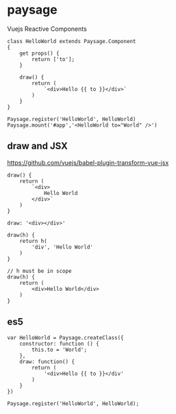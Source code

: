 # paysage
Vuejs Reactive Components


```JS
class HelloWorld extends Paysage.Component
{
    get props() {
        return ['to'];
    }

    draw() {
        return (
            `<div>Hello {{ to }}</div>`
        )
    }
}

Paysage.register('HelloWorld', HelloWorld)
Paysage.mount('#app','<HelloWorld to="World" />')
```

## draw and JSX
https://github.com/vuejs/babel-plugin-transform-vue-jsx
```JS
draw() {
    return (
        `<div>
            Hello World
        </div>`
    )
}
```

```JS
draw: '<div></div>'
```

```JS
draw(h) {
    return h(
        'div', 'Hello World'
    )
}
```

```JSX
// h must be in scope
draw(h) {
    return (
        <div>Hello World</div>
    )
}
```

## es5

```JS
var HelloWorld = Paysage.createClass({
    constructor: function () {
        this.to = 'World';
    },
    draw: function() {
        return (
            '<div>Hello {{ to }}</div'
        )
    }
})

Paysage.register('HelloWorld', HelloWorld);
```

